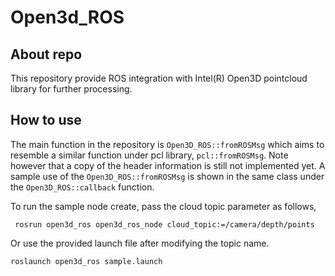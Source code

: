 # Open3d_ROS

## About repo
This repository provide ROS integration with Intel(R) Open3D pointcloud library for further processing.

## How to use
The main function in the repository is `Open3D_ROS::fromROSMsg` which aims to resemble a similar function under pcl library, `pcl::fromROSMsg`. Note however that a copy of the header information is still not implemented yet.
A sample use of the `Open3D_ROS::fromROSMsg` is shown in the same class under the `Open3D_ROS::callback` function.

To run the sample node create, pass the cloud topic parameter as follows,
```
 rosrun open3d_ros open3d_ros_node cloud_topic:=/camera/depth/points
```
Or use the provided launch file after modifying the topic name.
```
roslaunch open3d_ros sample.launch
```